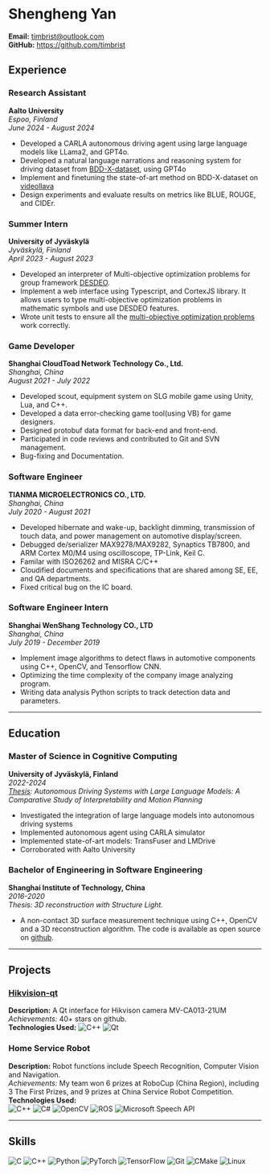 # Shengheng Yan

**Email:** <timbrist@outlook.com>  
**GitHub:** <https://github.com/timbrist>


## Experience

### Research Assistant
**Aalto University**  \
*Espoo, Finland*  \
*June 2024 - August 2024*

- Developed a CARLA autonomous driving agent using large language models like LLama2, and GPT4o.
- Developed a natural language narrations and reasoning system for driving dataset from [BDD-X-dataset](https://github.com/JinkyuKimUCB/BDD-X-dataset), using GPT4o
- Implement and finetuning the state-of-art method on BDD-X-dataset on [videollava](https://github.com/PKU-YuanGroup/Video-LLaVA)
- Design experiments and evaluate results on metrics like BLUE, ROUGE, and CIDEr.

### Summer Intern
**University of Jyväskylä**  \
*Jyväskylä, Finland*  \
*April 2023 - August 2023*

- Developed an interpreter of Multi-objective optimization problems for group framework [DESDEO](https://github.com/industrial-optimization-group/DESDEO).
- Implement a web interface using Typescript, and CortexJS library. It allows users to type multi-objective optimization problems in mathematic symbols and use DESDEO features.
- Wrote unit tests to ensure all the [multi-objective optimization problems](https://desdeo-problem.readthedocs.io/en/latest/examples.html) work correctly.



### Game Developer
**Shanghai CloudToad Network Technology Co., Ltd.**  \
*Shanghai, China*  \
*August 2021 - July 2022*

- Developed scout, equipment system on SLG mobile game using Unity, Lua, and C++.
- Developed a data error-checking game tool(using VB) for game designers.
- Designed protobuf data format for back-end and front-end.
- Participated in code reviews and contributed to Git and SVN management.
- Bug-fixing and Documentation.

### Software Engineer
**TIANMA MICROELECTRONICS CO., LTD.**  \
*Shanghai, China*  \
*July 2020 - August 2021*

- Developed hibernate and wake-up, backlight dimming, transmission of touch data, and power management on automotive display/screen.
- Debugged de/serializer MAX9278/MAX9282, Synaptics TB7800, and ARM Cortex M0/M4 using oscilloscope, TP-Link, Keil C.
- Familar with ISO26262 and MISRA C/C++
- Cloudified documents and specifications that are shared among SE, EE, and QA departments.
- Fixed critical bug on the IC board.

### Software Engineer Intern
**Shanghai WenShang Technology CO., LTD**  \
*Shanghai, China*  \
*July 2019 - December 2019*

- Implement image algorithms to detect flaws in automotive components using C++, OpenCV, and Tensorflow CNN.
- Optimizing the time complexity of the company image analyzing program.
- Writing data analysis Python scripts to track detection data and parameters.

---

## Education
### Master of Science in Cognitive Computing
**University of Jyväskylä, Finland**  
*2022-2024*  
*[Thesis](https://jyx.jyu.fi/handle/123456789/95789): Autonomous Driving Systems with Large Language Models: A Comparative Study of Interpretability and Motion Planning* 

- Investigated the integration of large language models into autonomous driving systems
- Implemented autonomous agent using CARLA simulator
- Implemented state-of-art models: TransFuser and LMDrive 
- Corroborated with Aalto University


### Bachelor of Engineering in Software Engineering
**Shanghai Institute of Technology, China**  
*2016-2020*  
*Thesis: 3D reconstruction with Structure Light.* 
- A non-contact 3D surface measurement technique using C++, OpenCV and a 3D reconstruction algorithm. The code is available as open source on [github](https://github.com/timbrist/structure-light).


---

## Projects

### [Hikvision-qt](https://github.com/timbrist/hikvision-qt)  
**Description:** A Qt interface for Hikvison camera MV-CA013-21UM  \
*Achievements:* 40+ stars on github.  \
**Technologies Used:** 
![C++](https://img.shields.io/badge/C++-00599C?style=flat&logo=c%2B%2B&logoColor=white) ![Qt](https://img.shields.io/badge/Qt-41CD52?style=flat&logo=qt&logoColor=white) 


### Home Service Robot   
**Description:** Robot functions include Speech Recognition, Computer Vision and Navigation.   \
*Achievements:* My team won 6 prizes at RoboCup (China Region), including 3 The First Prizes, and 9 prizes at China Service Robot Competition.  \
**Technologies Used:**  \
![C++](https://img.shields.io/badge/C++-00599C?style=flat&logo=c%2B%2B&logoColor=white) ![C#](https://img.shields.io/badge/C%23-239120?style=flat&logo=c-sharp&logoColor=white) ![OpenCV](https://img.shields.io/badge/OpenCV-5C3EE8?style=flat&logo=opencv&logoColor=white) ![ROS](https://img.shields.io/badge/ROS-22314E?style=flat&logo=ros&logoColor=white) ![Microsoft Speech API](https://img.shields.io/badge/Microsoft%20Speech%20API-0078D4?style=flat&logo=microsoft&logoColor=white)

---

## Skills
![C](https://img.shields.io/badge/C-A8B9CC?style=flat&logo=c&logoColor=white) ![C++](https://img.shields.io/badge/C++-00599C?style=flat&logo=c%2B%2B&logoColor=white) ![Python](https://img.shields.io/badge/Python-3776AB?style=flat&logo=python&logoColor=white) ![PyTorch](https://img.shields.io/badge/PyTorch-EE4C2C?style=flat&logo=pytorch&logoColor=white) ![TensorFlow](https://img.shields.io/badge/TensorFlow-FF6F00?style=flat&logo=tensorflow&logoColor=white) ![Git](https://img.shields.io/badge/Git-F05032?style=flat&logo=git&logoColor=white) ![CMake](https://img.shields.io/badge/CMake-064F8C?style=flat&logo=cmake&logoColor=white) ![Linux](https://img.shields.io/badge/Linux-FCC624?style=flat&logo=linux&logoColor=black) 

<!-- ![Unreal Engine](https://img.shields.io/badge/Unreal%20Engine-0E1128?style=flat&logo=unreal-engine&logoColor=white) -->
